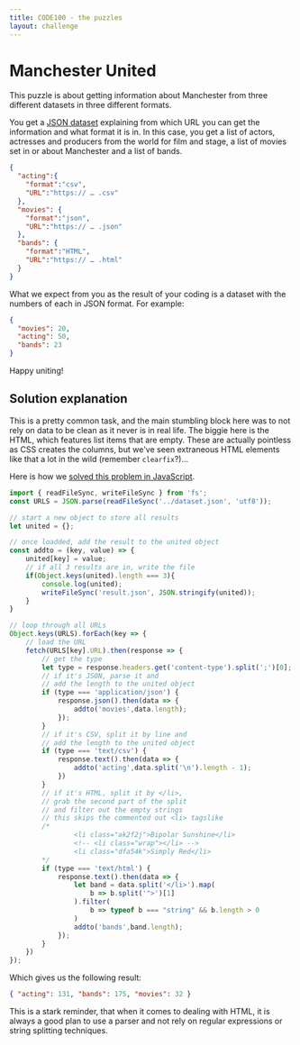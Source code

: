 ```yaml
---
title: CODE100 - the puzzles 
layout: challenge
---
```


# Manchester United

This puzzle is about getting information about Manchester from three different datasets in three different formats.

You get a [JSON dataset](dataset.json) explaining from which URL you can get the information and what format it is in. In this case, you get a list of actors, actresses and producers from the world for film and stage, a list of movies set in or about Manchester and a list of bands. 

```json
{
  "acting":{
    "format":"csv",
    "URL":"https:// … .csv"
  },
  "movies": {
    "format":"json",
    "URL":"https:// … .json"
  },
  "bands": {
    "format":"HTML",
    "URL":"https:// … .html"
  }
}  
```

What we expect from you as the result of your coding is a dataset with the numbers of each in JSON format. For example:

```json
{ 
  "movies": 20, 
  "acting": 50, 
  "bands": 23 
}
```

Happy uniting! 

<!-- details -->
<!-- summary -->
## Solution explanation
<!-- endsummary -->

This is a pretty common task, and the main stumbling block here was to not rely on data to be clean as it never is in real life. 
The biggie here is the HTML, which features list items that are empty. These are actually pointless as CSS creates the columns, but we've seen extraneous HTML elements like that a lot in the wild (remember `clearfix`?)…

Here is how we [solved this problem in JavaScript](solution/solution.js). 

```javascript
import { readFileSync, writeFileSync } from 'fs';
const URLS = JSON.parse(readFileSync('../dataset.json', 'utf8'));

// start a new object to store all results
let united = {};

// once loadded, add the result to the united object
const addto = (key, value) => {
    united[key] = value;
    // if all 3 results are in, write the file
    if(Object.keys(united).length === 3){
        console.log(united);
        writeFileSync('result.json', JSON.stringify(united));
    }
}

// loop through all URLs
Object.keys(URLS).forEach(key => {
    // load the URL
    fetch(URLS[key].URL).then(response => {
        // get the type 
        let type = response.headers.get('content-type').split(';')[0];
        // if it's JSON, parse it and 
        // add the length to the united object
        if (type === 'application/json') {
            response.json().then(data => {
                addto('movies',data.length);
            });
        }
        // if it's CSV, split it by line and 
        // add the length to the united object
        if (type === 'text/csv') {
            response.text().then(data => {
                addto('acting',data.split('\n').length - 1);
            })
        }
        // if it's HTML, split it by </li>, 
        // grab the second part of the split
        // and filter out the empty strings
        // this skips the commented out <li> tagslike 
        /*
                <li class="ak2f2j">Bipolar Sunshine</li>
                <!-- <li class="wrap"></li> -->
                <li class="dfa54k">Simply Red</li>
        */
        if (type === 'text/html') {
            response.text().then(data => {
                let band = data.split('</li>').map(
                    b => b.split('">')[1]
                ).filter(
                    b => typeof b === "string" && b.length > 0
                )
                addto('bands',band.length);
            });
        } 
    })
});
```

Which gives us the following result:

```json
{ "acting": 131, "bands": 175, "movies": 32 }
```

This is a stark reminder, that when it comes to dealing with HTML, it is always a good plan to use a parser and not rely on regular expressions or string splitting techniques.

<!-- enddetails -->

